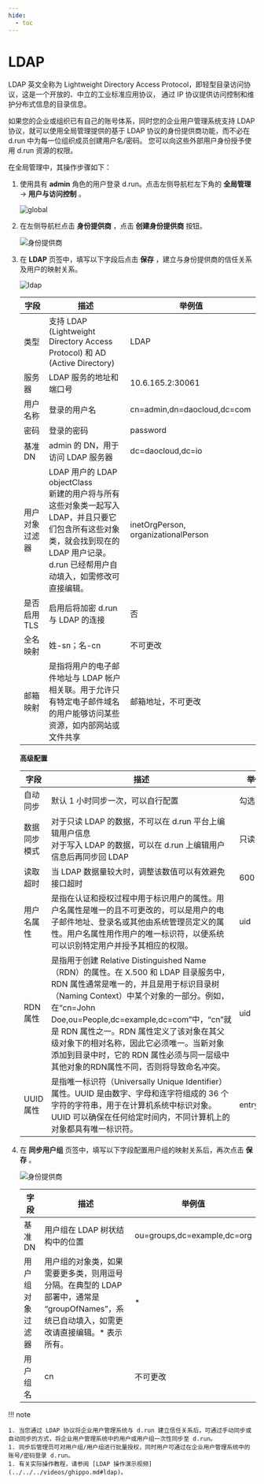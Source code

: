 ```yaml
---
hide:
  - toc
---
```


# LDAP

LDAP 英文全称为 Lightweight Directory Access Protocol，即轻型目录访问协议，这是一个开放的、中立的工业标准应用协议，
通过 IP 协议提供访问控制和维护分布式信息的目录信息。

如果您的企业或组织已有自己的账号体系，同时您的企业用户管理系统支持 LDAP 协议，就可以使用全局管理提供的基于
LDAP 协议的身份提供商功能，而不必在 d.run 中为每一位组织成员创建用户名/密码。
您可以向这些外部用户身份授予使用 d.run 资源的权限。

在全局管理中，其操作步骤如下：

1. 使用具有 __admin__ 角色的用户登录 d.run。点击左侧导航栏左下角的 __全局管理__ -> __用户与访问控制__ 。

    ![global](https://docs.daocloud.io/daocloud-docs-images/docs/zh/docs/ghippo/images/ws01.png)

2. 在左侧导航栏点击 __身份提供商__ ，点击 __创建身份提供商__ 按钮。

    ![身份提供商](https://docs.daocloud.io/daocloud-docs-images/docs/zh/docs/ghippo/images/ldap00.png)

3. 在 __LDAP__ 页签中，填写以下字段后点击 __保存__ ，建立与身份提供商的信任关系及用户的映射关系。

    ![ldap](https://docs.daocloud.io/daocloud-docs-images/docs/zh/docs/ghippo/images/ldap01.png)

    | 字段           | 描述                                                         | 举例值                              |
    | -------------- | ------------------------------------------------------------ | ----------------------------------- |
    | 类型           | 支持 LDAP (Lightweight Directory Access Protocol) 和 AD (Active Directory) | LDAP                                |
    | 服务器         | LDAP 服务的地址和端口号                                      | 10.6.165.2:30061                    |
    | 用户名称       | 登录的用户名                                                 | cn=admin,dn=daocloud,dc=com          |
    | 密码           | 登录的密码                                                   | password                            |
    | 基准 DN        | admin 的 DN，用于访问 LDAP 服务器                            | dc=daocloud,dc=io                   |
    | 用户对象过滤器 | LDAP 用户的 LDAP objectClass<br />新建的用户将与所有这些对象类一起写入 LDAP，并且只要它们包含所有这些对象类，就会找到现在的 LDAP 用户记录。<br />d.run 已经帮用户自动填入，如需修改可直接编辑。 | inetOrgPerson, organizationalPerson |
    | 是否启用 TLS   | 启用后将加密 d.run 与 LDAP 的连接                          | 否                                  |
    | 全名映射       | 姓-sn；名-cn                                                 | 不可更改                            |
    | 邮箱映射       | 是指将用户的电子邮件地址与 LDAP 帐户相关联。用于允许只有特定电子邮件域名的用户能够访问某些资源，如内部网站或文件共享 | 邮箱地址，不可更改                  |
    
    **高级配置**

    | 字段           | 描述                                                         | 举例值                              |
    | -------------- | ------------------------------------------------------------ | ----------------------------------- |
    | 自动同步       | 默认 1 小时同步一次，可以自行配置                            | 勾选                                |
    | 数据同步模式   | 对于只读 LDAP 的数据，不可以在 d.run 平台上编辑用户信息<br />对于写入 LDAP 的数据，可以在 d.run 上编辑用户信息后再同步回 LDAP | 只读                                |
    | 读取超时       | 当 LDAP 数据量较大时，调整该数值可以有效避免接口超时         | 600 毫秒                            |
    | 用户名属性     | 是指在认证和授权过程中用于标识用户的属性。用户名属性是唯一的且不可更改的，可以是用户的电子邮件地址、登录名或其他由系统管理员定义的属性。用户名属性用作用户的唯一标识符，以便系统可以识别特定用户并授予其相应的权限。 | uid                                 |
    | RDN 属性       | 是指用于创建 Relative Distinguished Name（RDN）的属性。在 X.500 和 LDAP 目录服务中，RDN 属性通常是唯一的，并且是用于标识目录树（Naming Context）中某个对象的一部分。例如，在“cn=John Doe,ou=People,dc=example,dc=com”中，“cn”就是 RDN 属性之一。RDN 属性定义了该对象在其父级对象下的相对名称，因此它必须唯一。当新对象添加到目录中时，它的 RDN 属性必须与同一层级中其他对象的RDN属性不同，否则将导致命名冲突。 | uid                                 |
    | UUID 属性      | 是指唯一标识符（Universally Unique Identifier）属性。UUID 是由数字、字母和连字符组成的 36 个字符的字符串，用于在计算机系统中标识对象。UUID 可以确保在任何给定时间内，不同计算机上的对象都具有唯一标识符。 | entryUUID                           |

4. 在 __同步用户组__ 页签中，填写以下字段配置用户组的映射关系后，再次点击 __保存__ 。

    ![身份提供商](https://docs.daocloud.io/daocloud-docs-images/docs/ghippo/images/ldap02.png)

    | 字段             | 描述                                                         | 举例值                      |
    | ---------------- | ------------------------------------------------------------ | --------------------------- |
    | 基准 DN          | 用户组在 LDAP 树状结构中的位置                               | ou=groups,dc=example,dc=org |
    | 用户组对象过滤器 | 用户组的对象类，如果需要更多类，则用逗号分隔。在典型的 LDAP 部署中，通常是 “groupOfNames”，系统已自动填入，如需更改请直接编辑。* 表示所有。 | *                           |
    | 用户组名         | cn                                                           | 不可更改                    |

!!! note

    1. 当您通过 LDAP 协议将企业用户管理系统与 d.run 建立信任关系后，可通过手动同步或自动同步的方式，将企业用户管理系统中的用户或用户组一次性同步至 d.run。
    1. 同步后管理员可对用户组/用户组进行批量授权，同时用户可通过在企业用户管理系统中的账号/密码登录 d.run。
    1. 有关实际操作教程，请参阅 [LDAP 操作演示视频](../../../videos/ghippo.md#ldap)。
